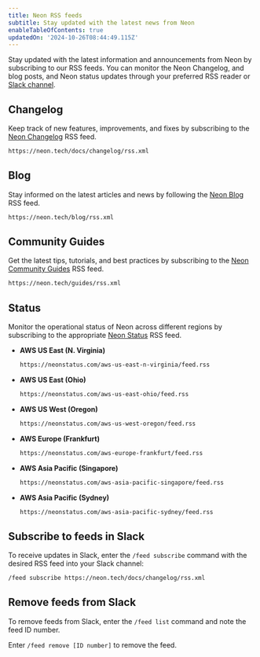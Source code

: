 ```yaml
---
title: Neon RSS feeds
subtitle: Stay updated with the latest news from Neon
enableTableOfContents: true
updatedOn: '2024-10-26T08:44:49.115Z'
---
```


Stay updated with the latest information and announcements from Neon by subscribing to our RSS feeds. You can monitor the Neon Changelog, and blog posts, and Neon status updates through your preferred RSS reader or [Slack channel](#subscribe-to-feeds-in-slack).

## Changelog

Keep track of new features, improvements, and fixes by subscribing to the [Neon Changelog](https://neon.tech/docs/changelog) RSS feed.

```bash
https://neon.tech/docs/changelog/rss.xml
```

## Blog

Stay informed on the latest articles and news by following the [Neon Blog](https://neon.tech/blog) RSS feed.

```bash
https://neon.tech/blog/rss.xml
```

## Community Guides

Get the latest tips, tutorials, and best practices by subscribing to the [Neon Community Guides](https://neon.tech/guides) RSS feed.

```bash
https://neon.tech/guides/rss.xml
```

## Status

Monitor the operational status of Neon across different regions by subscribing to the appropriate [Neon Status](https://neonstatus.com/) RSS feed.

- **AWS US East (N. Virginia)**

  ```bash
  https://neonstatus.com/aws-us-east-n-virginia/feed.rss
  ```

- **AWS US East (Ohio)**

  ```bash
  https://neonstatus.com/aws-us-east-ohio/feed.rss
  ```

- **AWS US West (Oregon)**

  ```bash
  https://neonstatus.com/aws-us-west-oregon/feed.rss
  ```

- **AWS Europe (Frankfurt)**

  ```bash
  https://neonstatus.com/aws-europe-frankfurt/feed.rss
  ```

- **AWS Asia Pacific (Singapore)**

  ```bash
  https://neonstatus.com/aws-asia-pacific-singapore/feed.rss
  ```

- **AWS Asia Pacific (Sydney)**

  ```bash
  https://neonstatus.com/aws-asia-pacific-sydney/feed.rss
  ```

## Subscribe to feeds in Slack

To receive updates in Slack, enter the `/feed subscribe` command with the desired RSS feed into your Slack channel:

```bash
/feed subscribe https://neon.tech/docs/changelog/rss.xml
```

## Remove feeds from Slack

To remove feeds from Slack, enter the `/feed list` command and note the feed ID number.

Enter `/feed remove [ID number]` to remove the feed.
